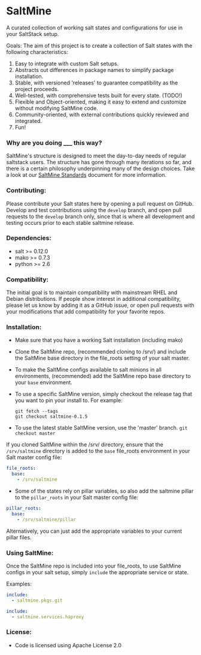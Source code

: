 SaltMine
========

A curated collection of working salt states and configurations for use in your SaltStack setup.

Goals:
The aim of this project is to create a collection of Salt states with the following characteristics:

1. Easy to integrate with custom Salt setups.
2. Abstracts out differences in package names to simplify package installation.
3. Stable, with versioned 'releases' to guarantee compatibility as the project proceeds.
4. Well-tested, with comprehensive tests built for every state. (TODO!)
5. Flexible and Object-oriented, making it easy to extend and customize without modifying SaltMine code.
6. Community-oriented, with external contributions quickly reviewed and integrated.
7. Fun!

### Why are you doing ___ this way?

SaltMine's structure is designed to meet the day-to-day needs of regular saltstack users. The structure has
gone through many iterations so far, and there is a certain philosophy underpinning many of the design choices.
Take a look at our [SaltMine Standards](./saltmine_standards.md) document for more information.

### Contributing:
Please contribute your Salt states here by opening a pull request on GitHub. Develop and test contributions using 
the ``develop`` branch, and open pull requests to the ``develop`` branch only, since that is where all development 
and testing occurs prior to each stable saltmine release.

### Dependencies:

+ salt >= 0.12.0
+ mako >= 0.7.3
+ python >= 2.6

### Compatibility: 
The initial goal is to maintain compatibility with mainstream RHEL and Debian distributions. 
If people show interest in additional compatibility, please let us know by adding it as a GitHub issue,
or open pull requests with your modifications that add compatibility for your favorite repos.

### Installation:

+ Make sure that you have a working Salt installation (including mako)
+ Clone the SaltMine repo, (recommended cloning to /srv/) and include the SaltMine base directory in the file_roots setting of your salt master.
+ To make the SaltMine configs available to salt minions in all environments, (recommended) add the SaltMine repo base directory to your `base` environment.
+ To use a specific SaltMine version, simply checkout the release tag that you want to pin your install to. For example:
  ```
  git fetch --tags
  git checkout saltmine-0.1.5
  ```

+ To use the latest stable SaltMine version, use the 'master' branch. ``git checkout master``

If you cloned SaltMine within the /srv/ directory, ensure that the ``/srv/saltmine`` directory is added to the ``base`` file_roots environment in your Salt master config file:

```yaml
file_roots:
  base:
    - /srv/saltmine
```

+ Some of the states rely on pillar variables, so also add the saltmine pillar to the ``pillar_roots`` in your Salt master config file:

```yaml
pillar_roots:
  base:
    - /srv/saltmine/pillar
```

Alternatively, you can just add the appropriate variables to your current pillar files.

### Using SaltMine:

Once the SaltMine repo is included into your file_roots, to use SaltMine configs in your salt setup, simply ``include`` the appropriate service or state.

Examples:

```yaml
include:
  - saltmine.pkgs.git
```

```yaml
include:
  - saltmine.services.haproxy
```

### License:

+ Code is licensed using Apache License 2.0
